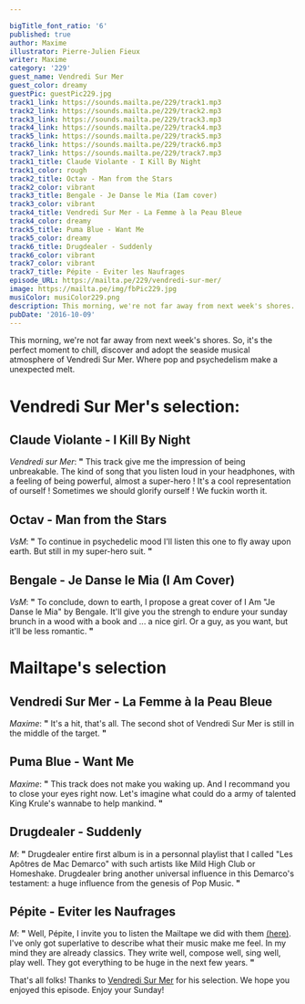 ```yaml
---

bigTitle_font_ratio: '6'
published: true
author: Maxime
illustrator: Pierre-Julien Fieux
writer: Maxime
category: '229'
guest_name: Vendredi Sur Mer
guest_color: dreamy
guestPic: guestPic229.jpg
track1_link: https://sounds.mailta.pe/229/track1.mp3
track2_link: https://sounds.mailta.pe/229/track2.mp3
track3_link: https://sounds.mailta.pe/229/track3.mp3
track4_link: https://sounds.mailta.pe/229/track4.mp3
track5_link: https://sounds.mailta.pe/229/track5.mp3
track6_link: https://sounds.mailta.pe/229/track6.mp3
track7_link: https://sounds.mailta.pe/229/track7.mp3
track1_title: Claude Violante - I Kill By Night
track1_color: rough
track2_title: Octav - Man from the Stars
track2_color: vibrant
track3_title: Bengale - Je Danse le Mia (Iam cover)
track3_color: vibrant
track4_title: Vendredi Sur Mer - La Femme à la Peau Bleue
track4_color: dreamy
track5_title: Puma Blue - Want Me
track5_color: dreamy
track6_title: Drugdealer - Suddenly
track6_color: vibrant
track7_color: vibrant
track7_title: Pépite - Eviter les Naufrages
episode_URL: https://mailta.pe/229/vendredi-sur-mer/
image: https://mailta.pe/img/fbPic229.jpg
musiColor: musiColor229.png
description: This morning, we're not far away from next week's shores. So, it's the perfect moment to chill, discover and adopt the seaside musical atmosphere of Vendredi Sur Mer. Where pop and psychedelism make a unexpected melt.  
pubDate: '2016-10-09'
---
```

This morning, we're not far away from next week's shores. So, it's the perfect moment to chill, discover and adopt the seaside musical atmosphere of Vendredi Sur Mer. Where pop and psychedelism make a unexpected melt.  
 
# Vendredi Sur Mer's selection:

## Claude Violante - I Kill By Night
_Vendredi sur Mer_:  **"**  This track give me the impression of being unbreakable. The kind of song that you listen loud in your headphones, with a feeling of being powerful, almost a super-hero ! It's a cool representation of ourself ! Sometimes we should glorify ourself ! We fuckin worth it. 

## Octav - Man from the Stars
_VsM_: **"** To continue in psychedelic mood I'll listen this one to fly away upon earth. But still in my super-hero suit. **"** 

## Bengale - Je Danse le Mia (I Am Cover)
_VsM_: **"** To conclude, down to earth, I propose a great cover of I Am "Je Danse le Mia" by Bengale. It'll give you the strengh to endure your sunday brunch in a wood with a book and ... a nice girl. Or a guy, as you want, but it'll be less romantic. **"** 

# Mailtape's selection

## Vendredi Sur Mer - La Femme à la Peau Bleue
_Maxime_: **"** It's a hit, that's all. The second shot of Vendredi Sur Mer is still in the middle of the target.  **"** 

## Puma Blue - Want Me
_Maxime_: **"** This track does not make you waking up. And I recommand you to close your eyes right now. Let's imagine what could do a army of talented King Krule's wannabe to help mankind.  **"** 

## Drugdealer - Suddenly
_M_:  **"**  Drugdealer entire first album is in a personnal playlist that I called "Les Apôtres de Mac Demarco" with such artists like Mild High Club or Homeshake. Drugdealer bring another universal influence in this Demarco's testament: a huge influence from the genesis of Pop Music. **"** 

## Pépite - Eviter les Naufrages
_M_: **"** Well, Pépite, I invite you to listen the Mailtape we did with them [(here)](http://mailta.pe/204/Pepite/). I've only got superlative to describe what their music make me feel. In my mind they are already classics. They write well, compose well, sing well, play well. They got everything to be huge in the next few years. **"** 

That's all folks! Thanks to [Vendredi Sur Mer](https://soundcloud.com/vendredisurmer) for his selection. We hope you enjoyed this episode. Enjoy your Sunday!
